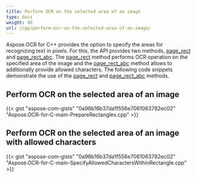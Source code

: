 ```yaml
---
title: Perform OCR on the selected area of an image
type: docs
weight: 40
url: /cpp/perform-ocr-on-the-selected-area-of-an-image/
---
```



Aspose.OCR for C++ provides the option to specify the areas for recognizing text in pixels. For this, the API provides two methods, [page_rect](https://apireference.aspose.com/ocr/cpp/a00008#ga3b958bdccd29c3fd91ffa29c160d0f16) and [page_rect_abc](https://apireference.aspose.com/ocr/cpp/a00008#ga73314ca9c08e15d77ef343909503e5d1). The [page_rect](https://apireference.aspose.com/ocr/cpp/a00008#ga3b958bdccd29c3fd91ffa29c160d0f16) method performs OCR operation on the specified area of the image and the [page_rect_abc](https://apireference.aspose.com/ocr/cpp/a00008#ga73314ca9c08e15d77ef343909503e5d1) method allows to additionally provide allowed characters. The following code snippets demonstrate the use of the [page_rect](https://apireference.aspose.com/ocr/cpp/a00008#ga3b958bdccd29c3fd91ffa29c160d0f16) and [page_rect_abc](https://apireference.aspose.com/ocr/cpp/a00008#ga73314ca9c08e15d77ef343909503e5d1) methods.
## **Perform OCR on the selected area of an image**
{{< gist "aspose-com-gists" "0a96b16b37da1f556e7081063782ec02" "Aspose.OCR-for-C-main-PrepareRectangles.cpp" >}}
## **Perform OCR on the selected area of an image with allowed characters**
{{< gist "aspose-com-gists" "0a96b16b37da1f556e7081063782ec02" "Aspose.OCR-for-C-main-SpecifyAllowedCharactersWithinRectangle.cpp" >}}
